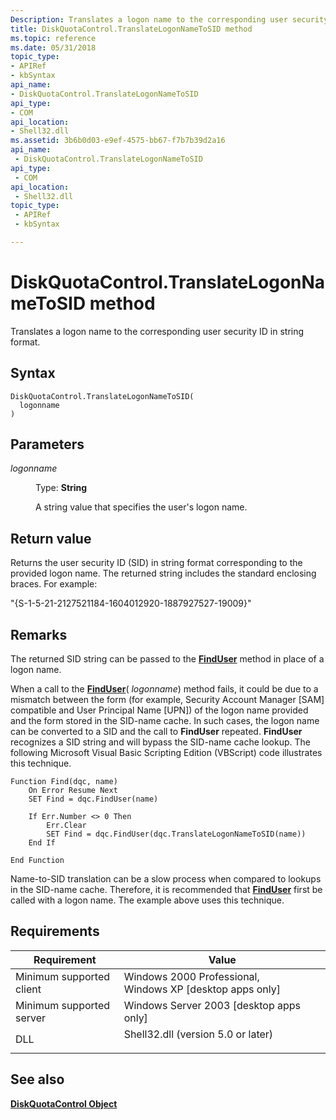 ```yaml
---
Description: Translates a logon name to the corresponding user security ID in string format.
title: DiskQuotaControl.TranslateLogonNameToSID method
ms.topic: reference
ms.date: 05/31/2018
topic_type: 
- APIRef
- kbSyntax
api_name: 
- DiskQuotaControl.TranslateLogonNameToSID
api_type: 
- COM
api_location: 
- Shell32.dll
ms.assetid: 3b6b0d03-e9ef-4575-bb67-f7b7b39d2a16
api_name: 
 - DiskQuotaControl.TranslateLogonNameToSID
api_type: 
 - COM
api_location: 
 - Shell32.dll
topic_type: 
 - APIRef
 - kbSyntax

---
```


# DiskQuotaControl.TranslateLogonNameToSID method

Translates a logon name to the corresponding user security ID in string format.

## Syntax


```JScript
DiskQuotaControl.TranslateLogonNameToSID(
  logonname
)
```



## Parameters

<dl> <dt>

*logonname* 
</dt> <dd>

Type: **String**

A string value that specifies the user's logon name.

</dd> </dl>

## Return value

Returns the user security ID (SID) in string format corresponding to the provided logon name. The returned string includes the standard enclosing braces. For example:

"{S-1-5-21-2127521184-1604012920-1887927527-19009}"

## Remarks

The returned SID string can be passed to the [**FindUser**](diskquotacontrol-finduser.md) method in place of a logon name.

When a call to the [**FindUser**](diskquotacontrol-finduser.md)( *logonname*) method fails, it could be due to a mismatch between the form (for example, Security Account Manager \[SAM\] compatible and User Principal Name \[UPN\]) of the logon name provided and the form stored in the SID-name cache. In such cases, the logon name can be converted to a SID and the call to **FindUser** repeated. **FindUser** recognizes a SID string and will bypass the SID-name cache lookup. The following Microsoft Visual Basic Scripting Edition (VBScript) code illustrates this technique.


```
Function Find(dqc, name)
    On Error Resume Next
    SET Find = dqc.FindUser(name)

    If Err.Number <> 0 Then
        Err.Clear
        SET Find = dqc.FindUser(dqc.TranslateLogonNameToSID(name))
    End If    

End Function
```



Name-to-SID translation can be a slow process when compared to lookups in the SID-name cache. Therefore, it is recommended that [**FindUser**](diskquotacontrol-finduser.md) first be called with a logon name. The example above uses this technique.

## Requirements



| Requirement | Value |
|-------------------------------------|---------------------------------------------------------------------------------------------------------------|
| Minimum supported client<br/> | Windows 2000 Professional, Windows XP \[desktop apps only\]<br/>                                        |
| Minimum supported server<br/> | Windows Server 2003 \[desktop apps only\]<br/>                                                          |
| DLL<br/>                      | <dl> <dt>Shell32.dll (version 5.0 or later)</dt> </dl> |



## See also

<dl> <dt>

[**DiskQuotaControl Object**](diskquotacontrol-object.md)
</dt> </dl>

 

 




